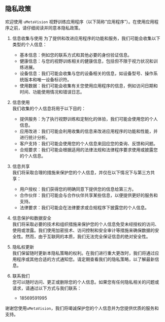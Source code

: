 ## 隐私政策

欢迎使用 `uMetaVision` 视野训练应用程序（以下简称“应用程序”）。在使用应用程序之前，请仔细阅读并同意本隐私政策。

1. 信息收集与使用
为了提供和改进应用程序的功能和服务，我们可能会收集以下类型的个人信息：

    - 基本信息：例如您的联系方式和其他必要的身份验证信息。
    - 健康信息：与您的视野训练相关的健康信息，包括但不限于视力状况和训练进展。
    - 设备信息：我们可能会收集与您的设备相关的信息，如设备型号、操作系统版本和唯一设备标识符。
    - 使用数据：我们可能会收集有关您使用应用程序的信息，例如访问日期和时间、功能使用情况和错误日志。

2. 信息使用  
我们收集的个人信息将用于以下目的：

    - 提供服务：为了执行视野训练和定制化的体验，我们可能会使用您的个人信息。
    - 应用改进：我们可能会利用收集的信息来改进应用程序的功能和性能，并进行统计分析。
    - 客户支持：我们可能会使用您的个人信息来回应您的查询、反馈和问题。
    - 合规要求：我们可能会根据适用的法律法规和法律程序要求使用或披露您的个人信息。

3. 信息共享  
我们将采取合理的措施来保护您的个人信息，并仅在以下情况下与第三方共享：

    - 用户授权：我们获得您的明确同意下提供您的信息给第三方。
    - 合作伙伴：我们可能会与合作伙伴共享某些信息，以便提供更好的服务和支持。
    - 法律要求：我们可能会在法律要求或合规程序下披露您的个人信息。

4. 信息保护和数据安全  
我们将采取必要的技术和组织措施来保护您的个人信息免受未经授权的访问、使用或泄露。我们使用加密技术、访问控制和安全审计等措施来确保数据的安全性。然而，由于互联网的本质，我们无法完全保证信息的绝对安全性。

5. 隐私权更新  
我们保留随时更新本隐私策略的权利。在我们进行重大更改时，我们将通过应用程序或其他合适的方式通知您。请定期查看我们的隐私策略，以了解最新信息。

6. 联系我们  
您可以随时访问、更正或删除您的个人信息。如果您有任何隐私相关的问题或请求，请通过以下方式与我们联系：
    - 18569591995

谢谢您使用`uMetaVision`，我们将竭诚保护您的个人信息并为您提供优质的服务和支持。